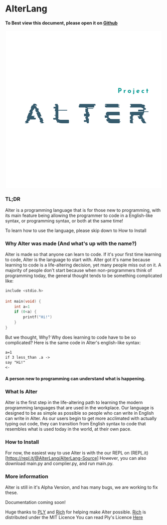 # AlterLang

#### To Best view this document, please open it on [Github](https://www.github.com/Atharv-Attri/AlterLang-Source)

<p align="center">
  <img src="https://github.com/Atharv-Attri/AlterLang-Source/blob/master/media/ALTER_WHITE.png?raw=true"/>
</p>


### TL;DR
Alter is a programming language that is for those new to programming, with its main feature being allowing the programmer to code in a English-like syntax, or programming syntax, or both at the same time!

To learn how to use the language, please skip down to How to Install

### Why Alter was made (And what's up with the name?)
Alter is made so that anyone can learn to code. If it's your first time learning to code, Alter is the language to 
start with. Alter got it's name because learning to code is a life-altering decision, yet many people miss out on it. A majority of people don't start because when non-programmers think of programming today, the general thought tends to be something complicated like:

```C
include <stdio.h>

int main(void) {
    int a=1
    if (0<a) {
        printf("Hi!")
    }
} 
```
But we thought, Why? Why does learning to code have to be so complicated? 
Here is the same code in Alter's english-like syntax:
```
a=1
if 3 less_than .a ->
say "Hi!"
<-
```
#### A person new to programming can understand what is happening.

### What Is Alter
Alter is the first step in the life-altering path to learning the modern programming languages that are used in the workplace. Our language is designed to be as simple as possible so people who can write in English can write in Alter. As our users begin to get more acclimated with actually typing out code, they can transition from English syntax to code that resembles what is used today in the world, at their own pace.
### How to Install
For now, the easiest way to use Alter is with the our REPL on (REPL.it)[https://repl.it/@AlterLang/AlterLang-Source]
However, you can also download main.py and complier.py, and run main.py. 

### More information
Alter is still in it's Alpha Version, and has many bugs, we are working to fix these. 

Documentation coming soon!

Huge thanks to [PLY](https://github.com/dabeaz/ply) and [Rich](https://github.com/willmcgugan/rich) for helping make Alter possible.
[Rich](https://github.com/willmcgugan/rich) is distributed under the MIT Licence
You can read Ply's Licence [Here](https://github.com/dabeaz/ply)

